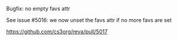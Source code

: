 Bugfix: no empty favs attr

See issue #5016: we now unset the favs attr if no more favs are set

https://github.com/cs3org/reva/pull/5017